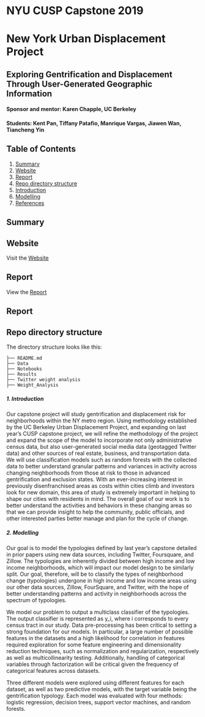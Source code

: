 # NYU CUSP Capstone 2019
# New York Urban Displacement Project

## Exploring Gentrification and Displacement Through User-Generated Geographic Information

#### Sponsor and mentor: Karen Chapple, UC Berkeley
#### Students: Kent Pan, Tiffany Patafio, Manrique Vargas, Jiawen Wan, Tiancheng Yin

## Table of Contents

1. [Summary](README.md#Summary)
1. [Website](README.md#Website)
1. [Report](README.md#Report)
1. [Repo directory structure](README.md#Repo-directory-structure)
1. [Introduction](README.md#Introduction)
1. [Modelling](README.md#Modelling)
1. [References](README.md#References)

## Summary

## Website
Visit the [Website](https://ace-gabriel.github.io/twitter_gentrification/)

## Report
View the [Report](https://ace-gabriel.github.io/twitter_gentrification/demo/1.pdf)

## Report

## Repo directory structure

The directory structure looks like this:

    ├── README.md
    ├── Data
    ├── Notebooks
    ├── Results	
    ├── Twitter weight analysis
    ├── Weight_Analysis
        
        
##### 1. Introduction
Our capstone project will study gentrification and displacement risk for neighborhoods within the NY metro region. Using methodology established by the UC Berkeley Urban Displacement Project, and expanding on last year’s CUSP capstone project, we will refine the methodology of the project and expand the scope of the model to incorporate not only administrative census data, but also user-generated social media data (geotagged Twitter data) and other sources of real estate, business, and transportation data. We will use classification models such as random forests with the collected data to better understand granular patterns and variances in activity across changing neighborhoods from those at risk to those in advanced gentrification and exclusion states. With an ever-increasing interest in previously disenfranchised areas as costs within cities climb and investors look for new domain, this area of study is extremely important in helping to shape our cities with residents in mind. The overall goal of our work is to better understand the activities and behaviors in these changing areas so that we can provide insight to help the community, public officials, and other interested parties better manage and plan for the cycle of change. 

##### 2. Modelling
Our goal is to model the typologies defined by last year’s capstone detailed in prior papers using new data sources, including Twitter, Foursquare, and Zillow.  The typologies are inherently divided between high income and low income neighborhoods, which will impact our model design to be similarly split. Our goal, therefore, will be to classify the types of neighborhood change (typologies) undergone in high income and low income areas using our other data sources, Zillow, FourSquare, and Twitter, with the hope of better understanding patterns and activity in neighborhoods across the spectrum of typologies.

We model our problem to output a multiclass classifier of the typologies. The output classifier is represented as y_i, where i corresponds to every census tract in our study. Data pre-processing has been critical to setting a strong foundation for our models. In particular, a large number of possible features in the datasets and a high likelihood for correlation in features required exploration for some feature engineering and dimensionality reduction techniques, such as normalization and regularization, respectively as well as multicollinearity testing. Additionally, handling of categorical variables through factorization will be critical given the frequency of categorical features across datasets. 

Three different models were explored using different features for each dataset, as well as two predictive models, with the target variable being the gentrification typology. Each model was evaluated with four methods: logistic regression, decision trees, support vector machines, and random forests. 

